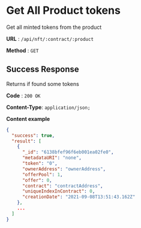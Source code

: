 # Get All Product tokens

Get all minted tokens from the product

**URL** : `/api/nft/:contract/:product`

**Method** : `GET`

## Success Response

Returns if found some tokens

**Code** : `200 OK`

**Content-Type**: `application/json;`

**Content example**

```json
{
  "success": true,
  "result": [
    {
      "_id": "6138bfef96f6eb001ea02fe0",
      "metadataURI": "none",
      "token": "0",
      "ownerAddress": "ownerAddress",
      "offerPool": 1,
      "offer": 0,
      "contract": "contractAddress",
      "uniqueIndexInContract": 0,
      "creationDate": "2021-09-08T13:51:43.162Z"
    },
    ...
  ]
}
```
